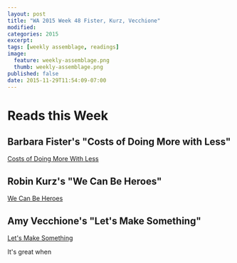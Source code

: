 ```yaml
---
layout: post
title: "WA 2015 Week 48 Fister, Kurz, Vecchione"
modified:
categories: 2015
excerpt: 
tags: [weekly assemblage, readings]
image:
  feature: weekly-assemblage.png
  thumb: weekly-assemblage.png
published: false
date: 2015-11-29T11:54:09-07:00
---
```

# Reads this Week  

## Barbara Fister's "Costs of Doing More with Less"   

[Costs of Doing More With Less](https://www.insidehighered.com/blogs/library-babel-fish/cost-doing-more-less)  

## Robin Kurz's "We Can Be Heroes"   

[We Can Be Heroes](http://www.transformingamericanlibraries.com/2015/11/we-can-be-heroes.html)   

## Amy Vecchione's "Let's Make Something"   

[Let's Make Something](https://trailheadboise.org/guest-blog-lets-make-something/)   

It's great when 